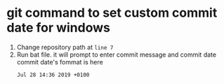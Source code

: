 # git command to set custom commit date for windows

1. Change repository path at `line 7`
2. Run bat file. it will prompt to enter commit message and commit date
   commit date's fommat is here
   ```
   Jul 28 14:36 2019 +0100
   ```